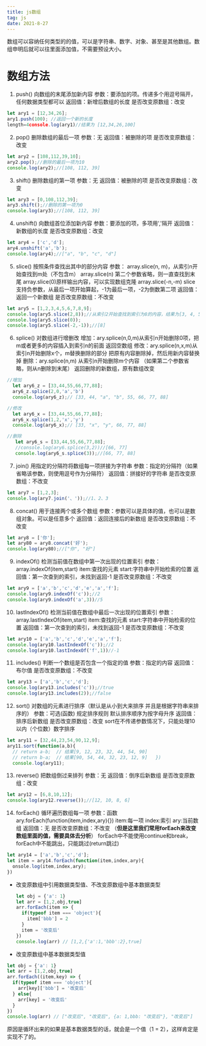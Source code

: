 ```yaml
---
title: js数组
tag: js
date: 2021-8-27
---
```

数组可以容纳任何类型的的值，可以是字符串、数字、对象、甚至是其他数组。数组申明后就可以往里面添加值，不需要预设大小。

# 数组方法
1. push()
向数组的末尾添加新内容
参数：要添加的项。传递多个用逗号隔开，任何数据类型都可以
返回值：新增后数组的长度
是否改变原数组：改变
```js
let ary1 = [12,34,26];
ary1.push(100); //返回一个新的长度 
length=4console.log(ary1)//结果为 [12,34,26,100]
```
2. pop()
删除数组的最后一项
参数：无
返回值：被删除的项
是否改变原数组：改变
```js
let ary2 = [108,112,39,10];
ary2.pop();//删除的最后一项为10
console.log(ary2);//[108, 112, 39]
```
3. shift()
删除数组的第一项
参数：无
返回值：被删除的项
是否改变原数组：改变
```js
let ary3 = [0,108,112,39];
ary3.shift();//删除的第一项为0
console.log(ary3);//[108, 112, 39]
```
4. unshift()
向数组首位添加新内容
参数：要添加的项，多项用','隔开
返回值：新数组的长度
是否改变原数组：改变
```js
let ary4 = ['c','d'];
ary4.unshift('a','b');
console.log(ary4);//["a", "b", "c", "d"]
```
5. slice()
按照条件查找出其中的部分内容
参数：
array.slice(n, m)，从索引n开始查找到m处（不包含m）
array.slice(n) 第二个参数省略，则一直查找到末尾
array.slice(0)原样输出内容，可以实现数组克隆
array.slice(-n,-m) slice支持负参数，从最后一项开始算起，-1为最后一项，-2为倒数第二项
返回值：返回一个新数组
是否改变原数组：不改变
```js
let ary5 = [1,2,3,4,5,6,7,8,9]; 
console.log(ary5.slice(2,8));//从索引2开始查找到索引为8的内容，结果为[3, 4, 5, 6, 7, 8] 
console.log(ary5.slice(0)); 
console.log(ary5.slice(-2,-1));//[8]
```
6. splice()
对数组进行增删改
增加：ary.splice(n,0,m)从索引n开始删除0项，把m或者更多的内容插入到索引n的前面
返回空数组
修改：ary.splice(n,x,m)从索引n开始删除x个，m替换删除的部分
把原有内容删除掉，然后用新内容替换掉
删除：ary.splice(n,m) 从索引n开始删除m个内容
（如果第二个参数省略，则从n删除到末尾）
返回删除的新数组，原有数组改变
```js
//增加
  let ary6_z = [33,44,55,66,77,88];
  ary6_z.splice(2,0,'a','b')
  console.log(ary6_z);// [33, 44, "a", "b", 55, 66, 77, 88]

//修改
  let ary6_x = [33,44,55,66,77,88];
  ary6_x.splice(1,2,'x','y')
  console.log(ary6_x);// [33, "x", "y", 66, 77, 88]

//删除
   let ary6_s = [33,44,55,66,77,88];
   //console.log(ary6.splice(3,2))//[66, 77]
   console.log(ary6_s.splice(3));//[66, 77, 88]
```
7. join()
用指定的分隔符将数组每一项拼接为字符串
参数：指定的分隔符（如果省略该参数，则使用逗号作为分隔符）
返回值：拼接好的字符串
是否改变原数组：不改变
```js
let ary7 = [1,2,3];
console.log(ary7.join('、'));//1、2、3
```
8. concat()
用于连接两个或多个数组
参数：参数可以是具体的值，也可以是数组对象。可以是任意多个
返回值：返回连接后的新数组
是否改变原数组：不改变
```js
let ary8 = ['你'];
let ary80 = ary8.concat('好');
console.log(ary80);//["你", "好"]
```

9.  indexOf()
检测当前值在数组中第一次出现的位置索引
参数：array.indexOf(item,start) item:查找的元素 start:字符串中开始检索的位置
返回值：第一次查到的索引，未找到返回-1
是否改变原数组：不改变
```js
let ary9 = ['a','b','c','d','e','a','f'];   
console.log(ary9.indexOf('c'));//2
console.log(ary9.indexOf('a',3))//5
```

10. lastIndexOf()
检测当前值在数组中最后一次出现的位置索引
参数：array.lastIndexOf(item,start) item:查找的元素 start:字符串中开始检索的位置
返回值：第一次查到的索引，未找到返回-1
是否改变原数组：不改变
```js
let ary10 = ['a','b','c','d','e','a','f'];   
console.log(ary10.lastIndexOf('c'));//2
console.log(ary10.lastIndexOf('f',1))//-1
```

11. includes()
判断一个数组是否包含一个指定的值
参数：指定的内容
返回值：布尔值
是否改变原数组：不改变
```js
let ary13 = ['a','b','c','d']; 
console.log(ary13.includes('c'));//true
console.log(ary13.includes(2));//false
```

12. sort()
对数组的元素进行排序（默认是从小到大来排序 并且是根据字符串来排序的）
参数：可选(函数) 规定排序规则 默认排序顺序为按字母升序
返回值：排序后新数组
是否改变原数组：改变
sort在不传递参数情况下，只能处理10以内（个位数）数字排序
```js
let ary11 = [32,44,23,54,90,12,9]; 
ary11.sort(function(a,b){
  // return a-b;  // 结果[9, 12, 23, 32, 44, 54, 90]
  // return b-a;  // 结果[90, 54, 44, 32, 23, 12, 9]   })  
  console.log(ary11);
```
13. reverse()
把数组倒过来排列
参数：无
返回值：倒序后新数组
是否改变原数组：改变
```js
let ary12 = [6,8,10,12]; 
console.log(ary12.reverse());//[12, 10, 8, 6]
```
14. forEach()
循环遍历数组每一项
参数：函数 ary.forEach(function(item,index,ary){}) item:每一项 index:索引 ary:当前数组
返回值：无
是否改变原数组：不改变   （**但是这里我们常用forEach来改变数组里面的值，需要具体去分析**）
forEach中不能使用continue和break，forEach中不能跳出，只能跳过(return跳过)
  ```js
  let ary14 = ['a','b','c','d']; 
  let item = ary14.forEach(function(item,index,ary){
    onsole.log(item,index,ary);
  })
  ```
  + 改变原数组中引用数据类型值、不改变原数组中基本数据类型
    ```js
    let obj = {'a': 1}
    let arr = [1,2,obj,true]
    arr.forEach(item => {
      if(typeof item === 'object'){
        item['bbb'] = 2
      }
      item = '改变后'
    })
    console.log(arr) // [1,2,{'a':1,'bbb':2},true]
    ```
  + 改变原数组中基本数据类型值
  ```js
  let obj = {'a': 1}
  let arr = [1,2,obj,true]
  arr.forEach((item,key) => {
    if(typeof item === 'object'){
      arr[key]['bbb'] = '改变后'
    } else{
      arr[key] = '改变后'
    }
  })
  console.log(arr) // ["改变后", "改变后", {a: 1,bbb: "改变后"}, "改变后"]
  ```
  原因是循环出来的如果是基本数据类型的话，就会是一个值（1 = 2），这样肯定是实现不了的。
